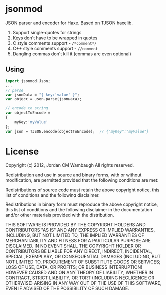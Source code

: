 jsonmod
=======

JSON parser and encoder for Haxe. Based on TJSON haxelib.

1. Support single-quotes for strings
2. Keys don't have to be wrapped in quotes
3. C style comments support - `/*comment*/`
4. C++ style comments support - `//comment`
5. Dangling commas don't kill it (commas  are even optional)

Using
-----

```haxe
import jsonmod.Json;
...
// parse
var jsonData = "{ key:'value' }";
var object = Json.parse(jsonData);

// encode to string
var objectToEncode =
{
	myKey:'myValue'
};
var json = TJSON.encode(objectToEncode);  // {"myKey":"myValue"}
```

License
=======

Copyright (c) 2012, Jordan CM Wambaugh
All rights reserved.

Redistribution and use in source and binary forms, with or without modification, are permitted provided that the following conditions are met:

Redistributions of source code must retain the above copyright notice, this list of conditions and the following disclaimer.

Redistributions in binary form must reproduce the above copyright notice, this list of conditions and the following disclaimer in the documentation and/or other materials provided with the distribution.

THIS SOFTWARE IS PROVIDED BY THE COPYRIGHT HOLDERS AND CONTRIBUTORS "AS IS" AND ANY EXPRESS OR IMPLIED WARRANTIES, INCLUDING, BUT NOT LIMITED TO, THE IMPLIED WARRANTIES OF MERCHANTABILITY AND FITNESS FOR A PARTICULAR PURPOSE ARE DISCLAIMED. IN NO EVENT SHALL THE COPYRIGHT HOLDER OR CONTRIBUTORS BE LIABLE FOR ANY DIRECT, INDIRECT, INCIDENTAL, SPECIAL, EXEMPLARY, OR CONSEQUENTIAL DAMAGES (INCLUDING, BUT NOT LIMITED TO, PROCUREMENT OF SUBSTITUTE GOODS OR SERVICES; LOSS OF USE, DATA, OR PROFITS; OR BUSINESS INTERRUPTION) HOWEVER CAUSED AND ON ANY THEORY OF LIABILITY, WHETHER IN CONTRACT, STRICT LIABILITY, OR TORT (INCLUDING NEGLIGENCE OR OTHERWISE) ARISING IN ANY WAY OUT OF THE USE OF THIS SOFTWARE, EVEN IF ADVISED OF THE POSSIBILITY OF SUCH DAMAGE.

